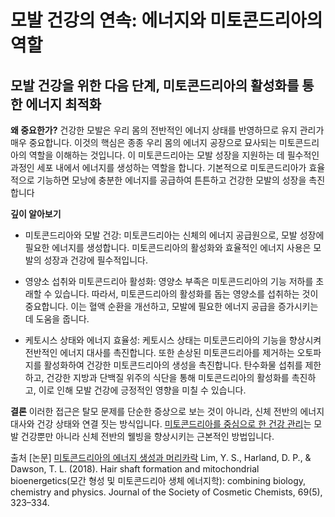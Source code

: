 # 모발 건강의 연속: 에너지와 미토콘드리아의 역할

## 모발 건강을 위한 다음 단계, 미토콘드리아의 활성화를 통한 에너지 최적화

**왜 중요한가?** 
건강한 모발은 우리 몸의 전반적인 에너지 상태를 반영하므로 유지 관리가 매우 중요합니다. 이것의 핵심은 종종 우리 몸의 에너지 공장으로 묘사되는 미토콘드리아의 역할을 이해하는 것입니다. 이 미토콘드리아는 모발 성장을 지원하는 데 필수적인 과정인 세포 내에서 에너지를 생성하는 역할을 합니다. 기본적으로 미토콘드리아가 효율적으로 기능하면 모낭에 충분한 에너지를 공급하여 튼튼하고 건강한 모발의 성장을 촉진합니다

**깊이 알아보기** 

-   미토콘드리아와 모발 건강: 미토콘드리아는 신체의 에너지 공급원으로, 모발 성장에 필요한 에너지를 생성합니다. 미토콘드리아의 활성화와 효율적인 에너지 사용은 모발의 성장과 건강에 필수적입니다.

-   영양소 섭취와 미토콘드리아 활성화: 영양소 부족은 미토콘드리아의 기능 저하를 초래할 수 있습니다. 따라서, 미토콘드리아의 활성화를 돕는 영양소를 섭취하는 것이 중요합니다. 이는 혈액 순환을 개선하고, 모발에 필요한 에너지 공급을 증가시키는 데 도움을 줍니다.

-   케토시스 상태와 에너지 효율성: 케토시스 상태는 미토콘드리아의 기능을 향상시켜 전반적인 에너지 대사를 촉진합니다. 또한 손상된 미토콘드리아를 제거하는 오토파지를 활성화하여 건강한 미토콘드리아의 생성을 촉진합니다. 탄수화물 섭취를 제한하고, 건강한 지방과 단백질 위주의 식단을 통해 미토콘드리아의 활성화를 촉진하고, 이로 인해 모발 건강에 긍정적인 영향을 미칠 수 있습니다.

**결론**
이러한 접근은 탈모 문제를 단순한 증상으로 보는 것이 아니라, 신체 전반의 에너지 대사와 건강 상태와 연결 짓는 방식입니다. [미토콘드리아를 중심으로 한 건강 관리](https://frontier-three.vercel.app/kr/m04/m0403/m040301/m04030101)는 모발 건강뿐만 아니라 신체 전반의 웰빙을 향상시키는 근본적인 방법입니다.

출처
[논문] [미토콘드리아의 에너지 생성과 머리카락](https://frontier-three.vercel.app/kr/m04/m0407/m040715)
Lim, Y. S., Harland, D. P., & Dawson, T. L. (2018). Hair shaft formation and mitochondrial bioenergetics(모간 형성 및 미토콘드리아 생체 에너지학): combining biology, chemistry and physics. Journal of the Society of Cosmetic Chemists, 69(5), 323–334.
<!--stackedit_data:
eyJoaXN0b3J5IjpbLTE3MjYyODgwNjIsLTE3NjcyMDk2NCwxMz
Y0ODYyNDg2XX0=
-->
